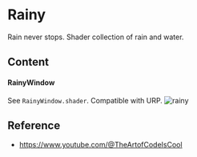 # Rainy

Rain never stops. Shader collection of rain and water.

## Content
#### RainyWindow
See `RainyWindow.shader`. Compatible with URP.
![rainy](https://github.com/natsu1211/Rainy/assets/3120754/2a975d64-c6b0-4784-8966-ff0b9093b652)

## Reference
- https://www.youtube.com/@TheArtofCodeIsCool
